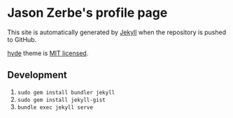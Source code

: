 # Jason Zerbe's profile page

This site is automatically generated by [Jekyll](http://github.com/mojombo/jekyll)
when the repository is pushed to GitHub.

[hyde](https://github.com/poole/hyde) theme is [MIT licensed](https://github.com/poole/hyde/blob/master/LICENSE.md).

## Development
1. `sudo gem install bundler jekyll`
1. `sudo gem install jekyll-gist`
1. `bundle exec jekyll serve`
